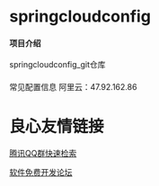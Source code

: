 # springcloudconfig

#### 项目介绍
springcloudconfig_git仓库

#### 
常见配置信息
阿里云：47.92.162.86




 # 良心友情链接

[腾讯QQ群快速检索](http://u.720life.cn/s/8cf73f7c)

[软件免费开发论坛](http://u.720life.cn/s/bbb01dc0)